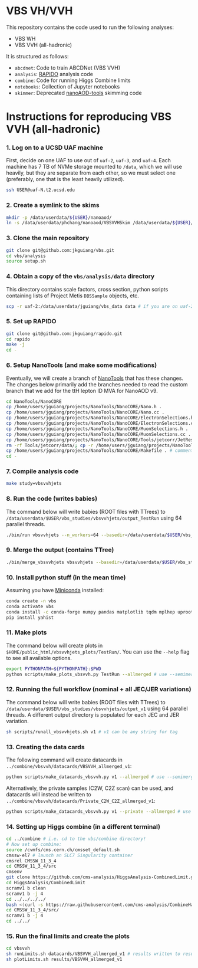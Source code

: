 # VBS VH/VVH
This repository contains the code used to run the following analyses:
- VBS WH
- VBS VVH (all-hadronic)

It is structured as follows:
- `abcdnet`: Code to train ABCDNet (VBS VVH)
- `analysis`: [RAPIDO](https://github.com/jkguiang/rapido) analysis code
- `combine`: Code for running Higgs Combine limits
- `notebooks`: Collection of Jupyter notebooks
- `skimmer`: Deprecated [nanoAOD-tools](https://github.com/cms-nanoAOD/nanoAOD-tools) skimming code

# Instructions for reproducing VBS VVH (all-hadronic)
### 1. Log on to a UCSD UAF machine
First, decide on one UAF to use out of `uaf-2`, `uaf-3`, and `uaf-4`. 
Each machine has 7 TB of NVMe storage mounted to `/data`, which we will use heavily, but they are separate from each other, so we must select one (preferably, one that is the least heavily utilized).
```bash
ssh USER@uaf-N.t2.ucsd.edu
```

### 2. Create a symlink to the skims
```bash
mkdir -p /data/userdata/${USER}/nanoaod/
ln -s /data/userdata/phchang/nanoaod/VBSVVHSkim /data/userdata/${USER}/nanoaod/VBSVVHSkim
```

### 3. Clone the main repository
```bash
git clone git@github.com:jkguiang/vbs.git
cd vbs/analysis
source setup.sh
```

### 4. Obtain a copy of the `vbs/analysis/data` directory
This directory contains scale factors, cross section, python scripts containing lists of Project Metis `DBSSample` objects, etc.
```bash
scp -r uaf-2:/data/userdata/jguiang/vbs_data data # if you are on uaf-2 already, just cp -R
```

### 5. Set up RAPIDO
```bash
git clone git@github.com:jkguiang/rapido.git
cd rapido
make -j
cd -
```

### 6. Setup NanoTools (and make some modifications)
Eventually, we will create a branch of [NanoTools](https://github.com/cmstas/NanoTools) that has these changes. 
The changes below primarily add the branches needed to read the custom branch that we add for the ttH lepton ID MVA for NanoAOD v9. 
```bash
cd NanoTools/NanoCORE
cp /home/users/jguiang/projects/NanoTools/NanoCORE/Nano.h .
cp /home/users/jguiang/projects/NanoTools/NanoCORE/Nano.cc .
cp /home/users/jguiang/projects/NanoTools/NanoCORE/ElectronSelections.h .
cp /home/users/jguiang/projects/NanoTools/NanoCORE/ElectronSelections.cc .
cp /home/users/jguiang/projects/NanoTools/NanoCORE/MuonSelections.h .
cp /home/users/jguiang/projects/NanoTools/NanoCORE/MuonSelections.cc .
cp /home/users/jguiang/projects/NanoTools/NanoCORE/Tools/jetcorr/JetResolutionUncertainty.h Tools/jetcorr/JetResolutionUncertainty.h
rm -rf Tools/jetcorr/data/; cp -r /home/users/jguiang/projects/NanoTools/NanoCORE/Tools/jetcorr/data/ Tools/jetcorr/data/
cp /home/users/jguiang/projects/NanoTools/NanoCORE/Makefile . # comment out RHEL 7 line and comment in RHEL 8 line
cd -
```

### 7. Compile analysis code
```bash
make study=vbsvvhjets
```

### 8. Run the code (writes babies)
The command below will write babies (ROOT files with TTrees) to `/data/userdata/$USER/vbs_studies/vbsvvhjets/output_TestRun` using 64 parallel threads.
```bash
./bin/run vbsvvhjets --n_workers=64 --basedir=/data/userdata/$USER/vbs_studies --skimdir=/ceph/cms/store/user/jguiang/VBSVVHSkim --skimtag=0lep_2ak4_2ak8_ttH --data --tag=TestRun
```

### 9. Merge the output (contains TTree)
```bash
./bin/merge_vbsvvhjets vbsvvhjets --basedir=/data/userdata/$USER/vbs_studies --tag=TestRun
```

### 10. Install python stuff (in the mean time)
Assuming you have [Miniconda](https://docs.anaconda.com/free/miniconda/#quick-command-line-install) installed:
```bash
conda create -n vbs
conda activate vbs
conda install -c conda-forge numpy pandas matplotlib tqdm mplhep uproot scikit-learn
pip install yahist
```

### 11. Make plots
The command below will create plots in `$HOME/public_html/vbsvvhjets_plots/TestRun/`. You can use the `--help` flag to see all available options.
```bash
export PYTHONPATH=${PYTHONPATH}:$PWD
python scripts/make_plots_vbsvvh.py TestRun --allmerged # use --semimerged for semi-merged channel
```

### 12. Running the full workflow (nominal + all JEC/JER variations)
The command below will write babies (ROOT files with TTrees) to `/data/userdata/$USER/vbs_studies/vbsvvhjets/output_v1` using 64 parallel threads. 
A different output directory is populated for each JEC and JER variation.
```bash
sh scripts/runall_vbsvvhjets.sh v1 # v1 can be any string for tag
```

### 13. Creating the data cards
The following command will create datacards in `../combine/vbsvvh/datacards/VBSVVH_allmerged_v1`:
```bash
python scripts/make_datacards_vbsvvh.py v1 --allmerged # use --semimerged for semi-merged channel
```
Alternatively, the private samples (C2W, C2Z scan) can be used, and datacards will instead be written to `../combine/vbsvvh/datacards/Private_C2W_C2Z_allmerged_v1`:
```bash
python scripts/make_datacards_vbsvvh.py v1 --private --allmerged # use --semimerged for semi-merged channel
```

### 14. Setting up Higgs combine (in a different terminal)
```bash
cd ../combine # i.e. cd to the vbs/combine directory!
# Now set up combine:
source /cvmfs/cms.cern.ch/cmsset_default.sh
cmssw-el7 # launch an SLC7 Singularity container
cmsrel CMSSW_11_3_4
cd CMSSW_11_3_4/src
cmsenv
git clone https://github.com/cms-analysis/HiggsAnalysis-CombinedLimit.git HiggsAnalysis/CombinedLimit
cd HiggsAnalysis/CombinedLimit
scramv1 b clean
scramv1 b -j 4
cd ../../../../
bash <(curl -s https://raw.githubusercontent.com/cms-analysis/CombineHarvester/main/CombineTools/scripts/sparse-checkout-https.sh)
cd CMSSW_11_3_4/src/
scramv1 b -j 4
cd ../../
```

### 15. Run the final limits and create the plots
```bash
cd vbsvvh
sh runLimits.sh datacards/VBSVVH_allmerged_v1 # results written to results/VBSVVH_allmerged_v1
sh plotLimits.sh results/VBSVVH_allmerged_v1
```
    
